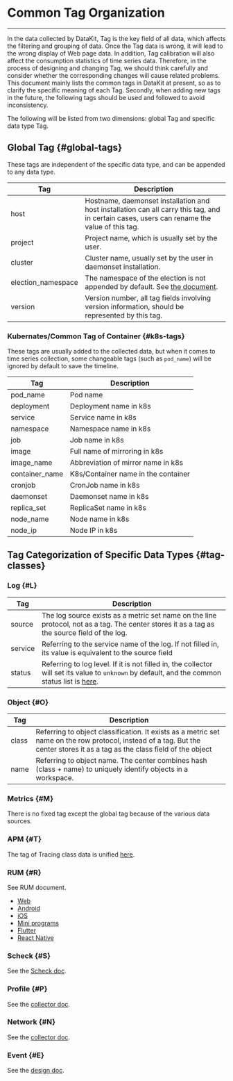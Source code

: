 # Common Tag Organization
---

In the data collected by DataKit, Tag is the key field of all data, which affects the filtering and grouping of data. Once the Tag data is wrong, it will lead to the wrong display of Web page data. In addition, Tag calibration will also affect the consumption statistics of time series data. Therefore, in the process of designing and changing Tag, we should think carefully and consider whether the corresponding changes will cause related problems. This document mainly lists the common tags in DataKit at present, so as to clarify the specific meaning of each Tag. Secondly, when adding new tags in the future, the following tags should be used and followed to avoid inconsistency.

The following will be listed from two dimensions: global Tag and specific data type Tag.

## Global Tag {#global-tags}

These tags are independent of the specific data type, and can be appended to any data type.

| Tag                | Description                                                                                                |
| ---                | ---                                                                                                 |
| host               | Hostname, daemonset installation and host installation can all carry this tag, and in certain cases, users can rename the value of this tag. |
| project            | Project name, which is usually set by the user.                                                                          |
| cluster            | Cluster name, usually set by the user in daemonset installation.                                                         |
| election_namespace | The namespace of the election is not appended by default. See [the document](datakit-daemonset-deploy.md#env-elect).                   |
| version            | Version number, all tag fields involving version information, should be represented by this tag.                                          |

### Kubernates/Common Tag of Container {#k8s-tags}

These tags are usually added to the collected data, but when it comes to time series collection, some changeable tags (such as `pod_name`) will be ignored by default to save the timeline.

| Tag            | Description                    |
| ---            | ---                     |
| pod_name       | Pod name               |
| deployment     | Deployment name in k8s |
| service        | Service name in k8s    |
| namespace      | Namespace name in k8s  |
| job            | Job name in k8s        |
| image          | Full name of mirroring in k8s    |
| image_name     | Abbreviation of mirror name in k8s        |
| container_name | K8s/Container name in the container      |
| cronjob        | CronJob name in k8s    |
| daemonset      | Daemonset name in k8s  |
| replica_set    | ReplicaSet name in k8s|
| node_name      | Node name in k8s       |
| node_ip        | Node IP in k8s          |

## Tag Categorization of Specific Data Types  {#tag-classes}

### Log {#L}

| Tag                | Description                                                                                                |
| ---                | ---                                                                                                 |
| source | The log source exists as a metric set name on the line protocol, not as a tag. The center stores it as a tag as the source field of the log. |
| service | Referring to the service name of the log. If not filled in, its value is equivalent to the source field |
| status | Referring to log level. If it is not filled in, the collector will set its value to  `unknown` by default, and the common status list is [here](logging.md#status). |

### Object {#O}

| Tag                | Description                                                                                                |
| ---                | ---                                                                                                 |
| class | Referring to object classification. It exists as a metric set name on the row protocol, instead of a tag. But the center stores it as a tag as the class field of the object |
| name | Referring to object name. The center combines hash (class + name) to uniquely identify objects in a workspace. |

### Metrics {#M}

There is no fixed tag except the global tag because of the various data sources.

### APM {#T}

The tag of Tracing class data is unified [here](ddtrace.md#measurements).

### RUM {#R}

See RUM document.

- [Web](../real-user-monitoring/web/app-data-collection.md)
- [Android](../real-user-monitoring/android/app-data-collection.md)
- [iOS](../real-user-monitoring/ios/app-data-collection.md)
- [Mini programs](../real-user-monitoring/miniapp/app-data-collection.md)
- [Flutter](../real-user-monitoring/flutter/app-data-collection.md)
- [React Native](../real-user-monitoring/react-native/app-data-collection.md)

### Scheck {#S}

See the [Scheck doc](../scheck/scheck-how-to.md).

### Profile {#P}

See the [collector doc](profile.md#measurements).

### Network {#N}

See the [collector doc](ebpf.md#measurements).

### Event {#E}

See the [design doc](../events/generating.md).

